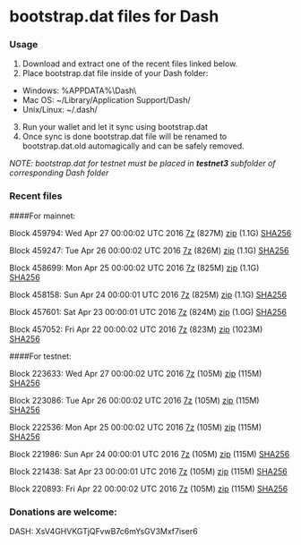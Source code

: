 # bootstrap.dat files for Dash

### Usage

1. Download and extract one of the recent files linked below.
2. Place bootstrap.dat file inside of your Dash folder:
 - Windows: %APPDATA%\Dash\
 - Mac OS: ~/Library/Application Support/Dash/
 - Unix/Linux: ~/.dash/
3. Run your wallet and let it sync using bootstrap.dat
4. Once sync is done bootstrap.dat file will be renamed to bootstrap.dat.old automagically and can be safely removed.

_NOTE: bootstrap.dat for testnet must be placed in **testnet3** subfolder of corresponding Dash folder_

### Recent files

####For mainnet:

Block 459794: Wed Apr 27 00:00:02 UTC 2016 [7z](https://transfer.sh/aK4VL/bootstrap.dat.20160427.7z) (827M) [zip]() (1.1G) [SHA256](https://transfer.sh/SsZB1/sha256.txt)

Block 459247: Tue Apr 26 00:00:02 UTC 2016 [7z]() (826M) [zip](https://transfer.sh/zHxEZ/bootstrap.dat.20160426.zip) (1.1G) [SHA256](https://transfer.sh/wuWDR/sha256.txt)

Block 458699: Mon Apr 25 00:00:02 UTC 2016 [7z](https://transfer.sh/SyMAa/bootstrap.dat.20160425.7z) (825M) [zip](https://transfer.sh/OmJwC/bootstrap.dat.20160425.zip) (1.1G) [SHA256](https://transfer.sh/158wk8/sha256.txt)

Block 458158: Sun Apr 24 00:00:01 UTC 2016 [7z](https://transfer.sh/BsDkz/bootstrap.dat.20160424.7z) (825M) [zip]() (1.1G) [SHA256](https://transfer.sh/TvQAN/sha256.txt)

Block 457601: Sat Apr 23 00:00:01 UTC 2016 [7z](https://transfer.sh/wRJ3S/bootstrap.dat.20160423.7z) (824M) [zip](https://transfer.sh/WFuLU/bootstrap.dat.20160423.zip) (1.0G) [SHA256](https://transfer.sh/YU8eE/sha256.txt)

Block 457052: Fri Apr 22 00:00:02 UTC 2016 [7z](https://transfer.sh/plmli/bootstrap.dat.20160422.7z) (823M) [zip](https://transfer.sh/Mpju9/bootstrap.dat.20160422.zip) (1023M) [SHA256](https://transfer.sh/6adGi/sha256.txt)

####For testnet:

Block 223633: Wed Apr 27 00:00:02 UTC 2016 [7z](https://transfer.sh/QlzQu/bootstrap.dat.20160427.7z) (105M) [zip](https://transfer.sh/yvhVF/bootstrap.dat.20160427.zip) (115M) [SHA256](https://transfer.sh/WRf0x/sha256.txt)

Block 223086: Tue Apr 26 00:00:02 UTC 2016 [7z](https://transfer.sh/QC4Qh/bootstrap.dat.20160426.7z) (105M) [zip](https://transfer.sh/VIp7l/bootstrap.dat.20160426.zip) (115M) [SHA256](https://transfer.sh/I7ewO/sha256.txt)

Block 222536: Mon Apr 25 00:00:02 UTC 2016 [7z](https://transfer.sh/ulcNG/bootstrap.dat.20160425.7z) (105M) [zip](https://transfer.sh/Smm8T/bootstrap.dat.20160425.zip) (115M) [SHA256](https://transfer.sh/fpqWK/sha256.txt)

Block 221986: Sun Apr 24 00:00:01 UTC 2016 [7z](https://transfer.sh/o89sq/bootstrap.dat.20160424.7z) (105M) [zip](https://transfer.sh/IoiNO/bootstrap.dat.20160424.zip) (115M) [SHA256](https://transfer.sh/H2MjR/sha256.txt)

Block 221438: Sat Apr 23 00:00:01 UTC 2016 [7z](https://transfer.sh/oSymV/bootstrap.dat.20160423.7z) (105M) [zip](https://transfer.sh/14v0Mt/bootstrap.dat.20160423.zip) (115M) [SHA256](https://transfer.sh/11l3ed/sha256.txt)

Block 220893: Fri Apr 22 00:00:02 UTC 2016 [7z](https://transfer.sh/hsEm1/bootstrap.dat.20160422.7z) (105M) [zip](https://transfer.sh/jQaqB/bootstrap.dat.20160422.zip) (115M) [SHA256](https://transfer.sh/h5wP3/sha256.txt)

### Donations are welcome:

DASH: XsV4GHVKGTjQFvwB7c6mYsGV3Mxf7iser6
